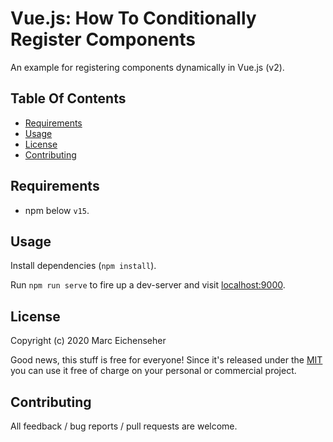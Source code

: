 # Vue.js: How To Conditionally Register Components

An example for registering components dynamically in Vue.js (v2).

## Table Of Contents

* [Requirements](#requirements)
* [Usage](#usage)
* [License](#license)
* [Contributing](#contributing)

## Requirements

- npm below `v15`.

## Usage

Install dependencies (`npm install`).


Run `npm run serve` to fire up a dev-server and visit [localhost:9000](https://localhost:9000).

## License

Copyright (c) 2020 Marc Eichenseher

Good news, this stuff is free for everyone! Since it's released under the [MIT](LICENSE) you can use it free of charge on your personal or commercial project.

## Contributing

All feedback / bug reports / pull requests are welcome.
